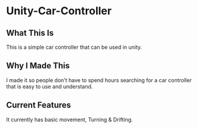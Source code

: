 # Unity-Car-Controller

## What This Is
This is a simple car controller that can be used in unity.

## Why I Made This
I made it so people don't have to spend hours searching for a car controller that is easy to use and understand.

## Current Features
It currently has basic movement, Turning & Drifting.
